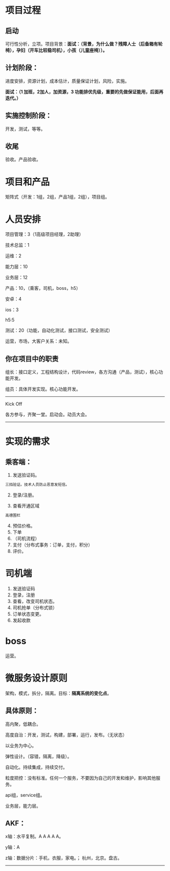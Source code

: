 # 项目过程

## 启动

可行性分析，立项。项目背景：**面试：（背景，为什么做？残障人士（后备箱有轮椅），孕妇（开车比较稳司机），小孩（儿童座椅））。**



## 计划阶段：

进度安排，资源计划，成本估计，质量保证计划，风险，实施。

**面试：（1 加班，2加人，加资源，3 功能排优先级，重要的先做保证能用，后面再迭代。）**



## 实施控制阶段：

开发，测试，等等。



## 收尾

验收。产品验收。



# 项目和产品

矩阵式（开发：1组，2组，产品1组，2组），项目组。



# 人员安排

项目管理：3（1高级项目经理，2助理）

技术总监：1

运维：2

能力层：10

业务层：12

产品：10，（乘客，司机，boss，h5）

安卓：4

ios：3

h5:5

测试：20（功能，自动化测试，接口测试，安全测试）

运营，市场，大客户关系：未知。

## 你在项目中的职责

组长：接口定义，工程结构设计，代码review，各方沟通（产品，测试），核心功能开发。

组员：具体开发实现。核心功能开发。





----

Kick Off

各方参与，齐聚一堂。启动会。动员大会。



---



# 实现的需求

## 乘客端：

1. 发送验证码。

```sh
三挡验证。技术人员防止恶意发短信。
```



2. 登录/注册。

3. 查看开通区域

```sh
高德围栏
```

4. 预估价格。
5. 下单
6. （司机流程）
7. 支付（分布式事务：订单，支付，积分）
8. 评价。

# 司机端

1. 发送验证码
2. 登录，注册
3. 查看，改变司机状态。
4. 司机抢单（分布式锁）
5. 订单状态变更。
6. 发起收款

# boss

运营。



# 微服务设计原则

架构，模式，拆分，隔离。目标：**隔离系统的变化点**。



## 具体原则：

高内聚，低耦合。

高度自治：开发，测试，构建，部署，运行，发布。（无状态）

以业务为中心。

弹性设计。（容错，隔离，降级）。

自动化。持续集成，持续交付。

粒度把控：没有标准。任何一个服务，不要因为自己的开发和维护，影响其他服务。



api组，service组。

业务层，能力层。



## AKF：

x轴：水平复制。A  A  A   A   A。

y轴：A 

z轴：数据分片：手机，衣服，家电。； 杭州，北京。盘古。



---









































